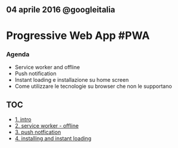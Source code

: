 ## 04 aprile 2016 @googleitalia

# Progressive Web App #PWA

### Agenda
* Service worker and offline
* Push notification
* Instant loading e installazione su home screen
* Come utilizzare le tecnologie su browser che non le supportano

## TOC

* [1. intro](./1_intro.md)
* [2. service worker - offline](./2_offline-service-worker.md)
* [3. push notfication](./3_push-notfication.md)
* [4. installing and instant loading](./4_instant-loading)

